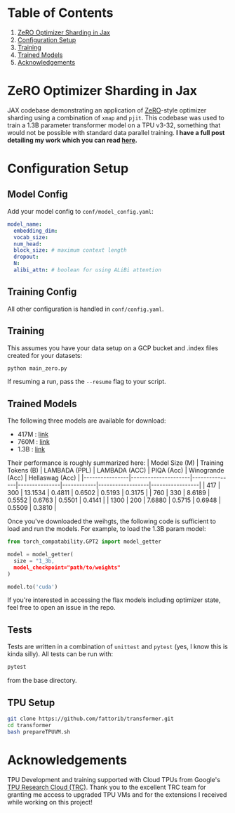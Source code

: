 # Table of Contents

1. [ZeRO Optimizer Sharding in Jax](#zero-optimizer-sharding-in-jax)
2. [Configuration Setup](#configuration-setup)
3. [Training](#training)
4. [Trained Models](#trained-models)
5. [Acknowledgements](#acknowledgements)

# ZeRO Optimizer Sharding in Jax

JAX codebase demonstrating an application of [ZeRO](https://arxiv.org/abs/1910.02054)-style optimizer sharding using a combination of ```xmap``` and ```pjit```. This codebase was used to train a 1.3B parameter transformer model on a TPU v3-32, something that would not be possible with standard data parallel training. **I have a full post detailing my work which you can read [here](https://fattorib.github.io/blog/2023/jax-pmap/).**

# Configuration Setup

## Model Config

Add your model config to ```conf/model_config.yaml```:

```yaml
model_name:
  embedding_dim: 
  vocab_size: 
  num_head: 
  block_size: # maximum context length 
  dropout: 
  N: 
  alibi_attn: # boolean for using ALiBi attention 
```

## Training Config

All other configuration is handled in ```conf/config.yaml```.

## Training

This assumes you have your data setup on a GCP bucket and .index files created for your datasets:

```bash
python main_zero.py
```

If resuming a run, pass the ```--resume``` flag to your script.

## Trained Models

The following three models are available for download:

- 417M : [link](https://storage.googleapis.com/bfattori_public/torch_weights/gpt_417m.pth)
- 760M : [link](https://storage.googleapis.com/bfattori_public/torch_weights/gpt_760m.pth)
- 1.3B : [link](https://storage.googleapis.com/bfattori_public/torch_weights/gpt_1_3B.pth)

Their performance is roughly summarized here:
| Model Size (M) | Training Tokens (B) | LAMBADA (PPL) | LAMBADA (ACC) | PIQA (Acc) | Winogrande (Acc) | Hellaswag (Acc) |
|----------------|---------------------|---------------|---------------|------------|------------------|-----------------|
| 417            | 300                 | 13.1534       | 0.4811        | 0.6502     | 0.5193           | 0.3175          |
| 760            | 330                 | 8.6189        | 0.5552        | 0.6763     | 0.5501           | 0.4141          |
| 1300           | 200                 | 7.6880        | 0.5715        | 0.6948     | 0.5509           | 0.3810           |

Once you've downloaded the weihgts, the following code is sufficient to load and run the models. For example, to load the 1.3B param model:

```python
from torch_compatability.GPT2 import model_getter

model = model_getter(
  size = "1_3b, 
  model_checkpoint="path/to/weights"
)

model.to('cuda')
```

If you're interested in accessing the flax models including optimizer state, feel free to open an issue in the repo. 

## Tests

Tests are written in a combination of ```unittest``` and ```pytest``` (yes, I know this is kinda silly). All tests can be run with:
```bash
pytest
```
from the base directory.

## TPU Setup

```bash
git clone https://github.com/fattorib/transformer.git
cd transformer 
bash prepareTPUVM.sh
```

# Acknowledgements

TPU Development and training supported with Cloud TPUs from Google's [TPU Research Cloud (TRC)](https://sites.research.google/trc/about/). Thank you to the excellent TRC team for granting me access to upgraded TPU VMs and for the extensions I received while working on this project! 
